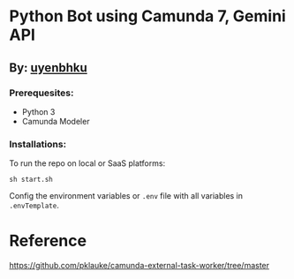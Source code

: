 
# Python Bot using Camunda 7, Gemini API

## By: [uyenbhku](https://github.com/uyenbhku)

### Prerequesites:
- Python 3
- Camunda Modeler


### Installations:
To run the repo on local or SaaS platforms: 

```
sh start.sh
```
Config the environment variables or `.env` file with all variables in `.envTemplate`.


# Reference
https://github.com/pklauke/camunda-external-task-worker/tree/master

